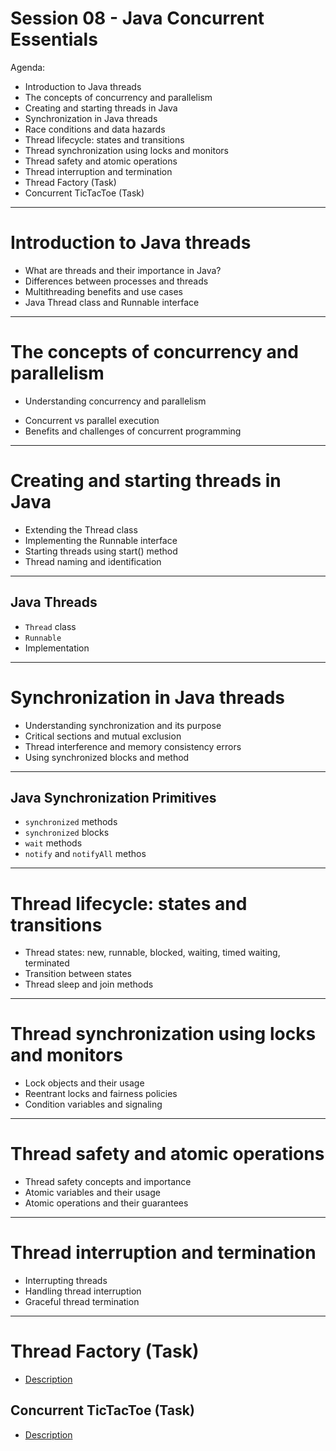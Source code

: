 # Session 08 - Java Concurrent Essentials

Agenda:

* Introduction to Java threads
* The concepts of concurrency and parallelism
* Creating and starting threads in Java
* Synchronization in Java threads
* Race conditions and data hazards
* Thread lifecycle: states and transitions
* Thread synchronization using locks and monitors
* Thread safety and atomic operations
* Thread interruption and termination
* Thread Factory (Task)
* Concurrent TicTacToe (Task)

---

# Introduction to Java threads

- What are threads and their importance in Java?
- Differences between processes and threads
- Multithreading benefits and use cases
- Java Thread class and Runnable interface

---

# The concepts of concurrency and parallelism

* Understanding concurrency and parallelism

- Concurrent vs parallel execution
- Benefits and challenges of concurrent programming

---

# Creating and starting threads in Java

- Extending the Thread class
- Implementing the Runnable interface
- Starting threads using start() method
- Thread naming and identification

---

## Java Threads

* `Thread` class
* `Runnable`
* Implementation

---

# Synchronization in Java threads

- Understanding synchronization and its purpose
- Critical sections and mutual exclusion
- Thread interference and memory consistency errors
- Using synchronized blocks and method

---

## Java Synchronization Primitives

* `synchronized` methods
* `synchronized` blocks
* `wait` methods
* `notify` and `notifyAll` methos

---

# Thread lifecycle: states and transitions

- Thread states: new, runnable, blocked, waiting, timed waiting, terminated
- Transition between states
- Thread sleep and join methods

---

# Thread synchronization using locks and monitors

- Lock objects and their usage
- Reentrant locks and fairness policies
- Condition variables and signaling

---

# Thread safety and atomic operations

- Thread safety concepts and importance
- Atomic variables and their usage
- Atomic operations and their guarantees

---

# Thread interruption and termination

- Interrupting threads
- Handling thread interruption
- Graceful thread termination

---

# Thread Factory (Task)

* [Description](https://gitlab.com/juan_cardona_epam/thread-factoring)


## Concurrent TicTacToe (Task)

* [Description](https://gitlab.com/juan_cardona_epam/concurrent-tic-tac-toe)


